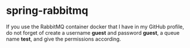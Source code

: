 # spring-rabbitmq

If you use the RabbitMQ container docker that I have in my GitHub profile, do not forget of create a username **guest** and password **guest**, a queue name **test**, and give the permissions according.
